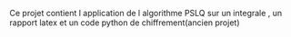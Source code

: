 Ce projet contient l application de l algorithme PSLQ sur un integrale , un rapport latex 
et un code python de chiffrement(ancien projet)
